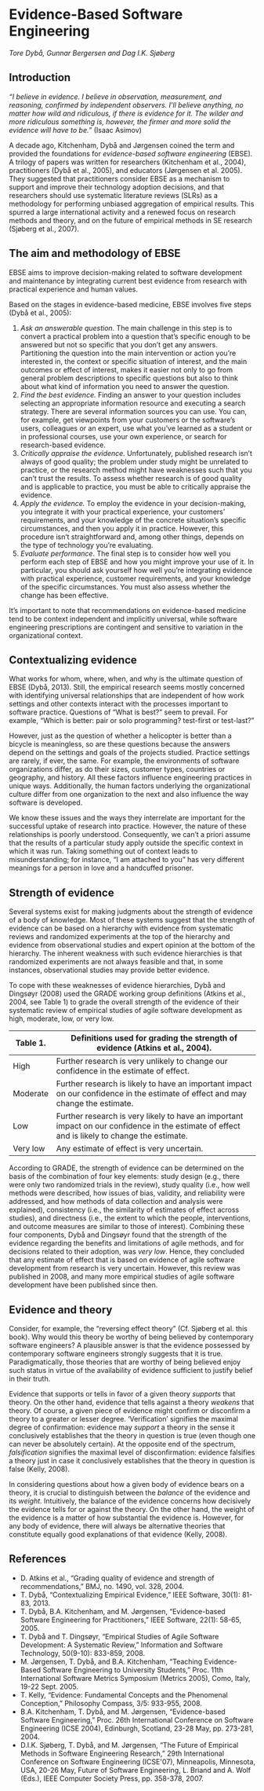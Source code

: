 # Evidence-Based Software Engineering



_Tore Dybå, Gunnar Bergersen and Dag I.K. Sjøberg_


## Introduction

<em>
“I believe in evidence. I believe in observation, measurement, and
      reasoning, confirmed by independent observers. I'll believe
      anything, no matter how wild and ridiculous, if there is
      evidence for it. The wilder and more ridiculous something is,
      however, the firmer and more solid the evidence will have to
      be.” </em> (Isaac Asimov)

A decade ago, Kitchenham, Dybå and Jørgensen coined the term and
provided the foundations for _evidence-based software engineering_
(EBSE). A trilogy of papers was written for researchers (Kitchenham et
al., 2004), practitioners (Dybå et al., 2005), and educators
(Jørgensen et al. 2005). They suggested that practitioners consider
EBSE as a mechanism to support and improve their technology adoption
decisions, and that researchers should use systematic literature
reviews (SLRs) as a methodology for performing unbiased aggregation of
empirical results. This spurred a large international activity and a
renewed focus on research methods and theory, and on the future of
empirical methods in SE research (Sjøberg et al., 2007).

## The aim and methodology of EBSE

EBSE aims to improve decision-making related to software development
and maintenance by integrating current best evidence from research
with practical experience and human values.

Based on the stages in evidence-based medicine, EBSE involves five steps (Dybå et al., 2005): 

1.	_Ask an answerable question._ The main challenge in this step is
      to convert a practical problem into a question that’s specific
      enough to be answered but not so specific that you don’t get any
      answers. Partitioning the question into the main intervention or
      action you’re interested in, the context or specific situation
      of interest, and the main outcomes or effect of interest, makes
      it easier not only to go from general problem descriptions to
      specific questions but also to think about what kind of
      information you need to answer the question.
2.	_Find the best evidence._ Finding an answer to your question
      includes selecting an appropriate information resource and
      executing a search strategy. There are several information
      sources you can use. You can, for example, get viewpoints from
      your customers or the software’s users, colleagues or an expert,
      use what you’ve learned as a student or in professional courses,
      use your own experience, or search for research-based evidence.
3.	_Critically appraise the evidence._ Unfortunately, published
      research isn’t always of good quality; the problem under study
      might be unrelated to practice, or the research method might
      have weaknesses such that you can’t trust the results. To assess
      whether research is of good quality and is applicable to
      practice, you must be able to critically appraise the evidence.
4.	_Apply the evidence._ To employ the evidence in your
      decision-making, you integrate it with your practical
      experience, your customers’ requirements, and your knowledge of
      the concrete situation’s specific circumstances, and then you
      apply it in practice. However, this procedure isn’t
      straightforward and, among other things, depends on the type of
      technology you’re evaluating.
5. _Evaluate performance_. The final step is to consider how well you
    perform each step of EBSE and how you might improve your use of
    it. In particular, you should ask yourself how well you’re
    integrating evidence with practical experience, customer
    requirements, and your knowledge of the specific
    circumstances. You must also assess whether the change has been
    effective.

It’s important to note that recommendations on evidence-based
medicine tend to be context independent and implicitly universal,
while software engineering prescriptions are contingent and
sensitive to variation in the organizational context.

## Contextualizing evidence

What works for whom, where, when, and why is the ultimate
question of EBSE (Dybå, 2013). Still, the empirical research
seems mostly concerned with identifying universal relationships
that are independent of how work settings and other contexts
interact with the processes important to software
practice. Questions of “What is best?” seem to prevail. For
example, “Which is better: pair or solo programming? test-first
or test-last?”

However, just as the question of whether a helicopter is better
than a bicycle is meaningless, so are these questions because the
answers depend on the settings and goals of the projects
studied. Practice settings are rarely, if ever, the same. For
example, the environments of software organizations differ, as do
their sizes, customer types, countries or geography, and
history. All these factors influence engineering practices in
unique ways. Additionally, the human factors underlying the
organizational culture differ from one organization to the next
and also influence the way software is developed.


We know these issues and the ways they interrelate are important
for the successful uptake of research into practice. However, the
nature of these relationships is poorly understood. Consequently,
we can’t a priori assume that the results of a particular study
apply outside the specific context in which it was run. Taking
something out of context leads to misunderstanding; for instance,
“I am attached to you” has very different meanings for a person
in love and a handcuffed prisoner.


## Strength of evidence

Several systems exist for making judgments about the strength of
evidence of a body of knowledge. Most of these systems suggest
that the strength of evidence can be based on a hierarchy with
evidence from systematic reviews and randomized experiments at
the top of the hierarchy and evidence from observational studies
and expert opinion at the bottom of the hierarchy. The inherent
weakness with such evidence hierarchies is that randomized
experiments are not always feasible and that, in some instances,
observational studies may provide better evidence.

To cope with these weaknesses of evidence hierarchies, Dybå and
Dingsøyr (2008) used the GRADE working group definitions (Atkins
et al., 2004, see Table 1) to grade the overall strength of the
evidence of their systematic review of empirical studies of agile
software development as high, moderate, low, or very low.

Table 1. | Definitions used for grading the strength of evidence (Atkins et al., 2004).
---------|----------------------------------------------------------------------------
High     | Further research is very unlikely to change our confidence in the estimate of effect.
Moderate | Further research is likely to have an important impact on our confidence in the estimate of effect and may change the estimate.
Low      | Further research is very likely to have an important impact on our confidence in the estimate of effect and is likely to change the estimate.
Very low | Any estimate of effect is very uncertain.

According to GRADE, the strength of evidence can be determined on
the basis of the combination of four key elements: study
design (e.g., there were only two randomized trials in the
review), study quality (i.e., how well methods were described,
how issues of bias, validity, and reliability were addressed, and
how methods of data collection and analysis were explained),
consistency (i.e., the similarity of estimates of effect across
studies), and directness (i.e., the extent to which the people,
interventions, and outcome measures are similar to those of
interest).  Combining these four components, Dybå and Dingsøyr
found that the strength of the evidence regarding the benefits
and limitations of agile methods, and for decisions related to
their adoption, was _very low_. Hence, they concluded that any
estimate of effect that is based on evidence of agile software
development from research is very uncertain. However, this review
was published in 2008, and many more empirical studies of agile
software development have been published since then.

## Evidence and theory

Consider, for example, the “reversing effect theory” (Cf. Sjøberg
et al. this book). Why would this theory be worthy of being
believed by contemporary software engineers? A plausible answer
is that the evidence possessed by contemporary software engineers
strongly suggests that it is true. Paradigmatically, those
theories that are worthy of being believed enjoy such status in
virtue of the availability of evidence sufficient to justify
belief in their truth.

Evidence that supports or tells in favor of a given theory
_supports_ that theory. On the other hand, evidence that tells
against a theory _weakens_ that theory. Of course, a given piece
of evidence might confirm or disconfirm a theory to a greater or
lesser degree. ‘Verification’ signifies the maximal degree of
confirmation: evidence may _support_ a theory in the sense it
conclusively establishes that the theory in question is
true (even though one can never be absolutely certain). At the
opposite end of the spectrum, _falsification_ signifies the
maximal level of disconfirmation: evidence falsifies a theory
just in case it conclusively establishes that the theory in
question is false (Kelly, 2008).

In considering questions about how a given body of evidence bears
on a theory, it is crucial to distinguish between the _balance_
of the evidence and its _weight_. Intuitively, the balance of the
evidence concerns how decisively the evidence tells for or
against the theory. On the other hand, the weight of the evidence
is a matter of how substantial the evidence is. However, for any
body of evidence, there will always be alternative theories that
constitute equally good explanations of that evidence (Kelly,
2008).

## References

+ D. Atkins et al., “Grading quality of evidence and strength of recommendations,” BMJ, no. 1490, vol. 328, 2004.
+ T. Dybå, “Contextualizing Empirical Evidence,” IEEE Software, 30(1): 81-83, 2013.
+ T. Dybå, B.A. Kitchenham, and M. Jørgensen, “Evidence-based Software Engineering for Practitioners,” IEEE Software, 22(1): 58-65, 2005.
+ T. Dybå and T. Dingsøyr, “Empirical Studies of Agile Software Development: A Systematic Review,” Information and Software Technology, 50(9-10): 833-859, 2008.
+ M. Jørgensen, T. Dybå, and B.A. Kitchenham, “Teaching Evidence-Based Software Engineering to University Students,” Proc. 11th International Software Metrics Symposium (Metrics 2005), Como, Italy, 19-22 Sept. 2005.
+ T. Kelly, “Evidence: Fundamental Concepts and the Phenomenal Conception,” Philosophy Compass, 3/5: 933-955, 2008.
+ B.A. Kitchenham, T. Dybå, and M. Jørgensen, “Evidence-based Software Engineering,” Proc. 26th International Conference on Software Engineering (ICSE 2004), Edinburgh, Scotland, 23-28 May, pp. 273-281, 2004.
+ D.I.K. Sjøberg, T. Dybå, and M. Jørgensen, “The Future of Empirical Methods in Software Engineering Research,” 29th International Conference on Software Engineering (ICSE'07), Minneapolis, Minnesota, USA, 20-26 May, Future of Software Engineering, L. Briand and A. Wolf (Eds.), IEEE Computer Society Press, pp. 358-378, 2007.
